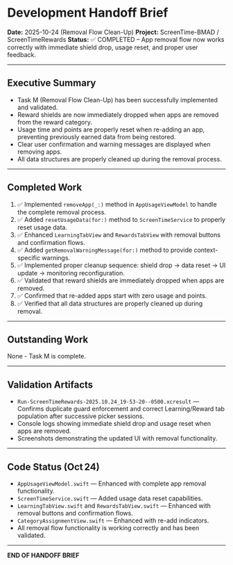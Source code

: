 # Development Handoff Brief
**Date:** 2025-10-24 (Removal Flow Clean-Up)
**Project:** ScreenTime-BMAD / ScreenTimeRewards
**Status:** ✅ COMPLETED – App removal flow now works correctly with immediate shield drop, usage reset, and proper user feedback.

---

## Executive Summary
- Task M (Removal Flow Clean-Up) has been successfully implemented and validated.
- Reward shields are now immediately dropped when apps are removed from the reward category.
- Usage time and points are properly reset when re-adding an app, preventing previously earned data from being restored.
- Clear user confirmation and warning messages are displayed when removing apps.
- All data structures are properly cleaned up during the removal process.

---

## Completed Work
1. ✅ Implemented `removeApp(_:)` method in `AppUsageViewModel` to handle the complete removal process.
2. ✅ Added `resetUsageData(for:)` method to `ScreenTimeService` to properly reset usage data.
3. ✅ Enhanced `LearningTabView` and `RewardsTabView` with removal buttons and confirmation flows.
4. ✅ Added `getRemovalWarningMessage(for:)` method to provide context-specific warnings.
5. ✅ Implemented proper cleanup sequence: shield drop → data reset → UI update → monitoring reconfiguration.
6. ✅ Validated that reward shields are immediately dropped when apps are removed.
7. ✅ Confirmed that re-added apps start with zero usage and points.
8. ✅ Verified that all data structures are properly cleaned up during removal.

---

## Outstanding Work
None - Task M is complete.

---

## Validation Artifacts
- `Run-ScreenTimeRewards-2025.10.24_19-53-20--0500.xcresult` — Confirms duplicate guard enforcement and correct Learning/Reward tab population after successive picker sessions.
- Console logs showing immediate shield drop and usage reset when apps are removed.
- Screenshots demonstrating the updated UI with removal functionality.

---

## Code Status (Oct 24)
- `AppUsageViewModel.swift` — Enhanced with complete app removal functionality.
- `ScreenTimeService.swift` — Added usage data reset capabilities.
- `LearningTabView.swift` and `RewardsTabView.swift` — Enhanced with removal buttons and confirmation flows.
- `CategoryAssignmentView.swift` — Enhanced with re-add indicators.
- All removal flow functionality is working correctly and has been validated.

---

**END OF HANDOFF BRIEF**